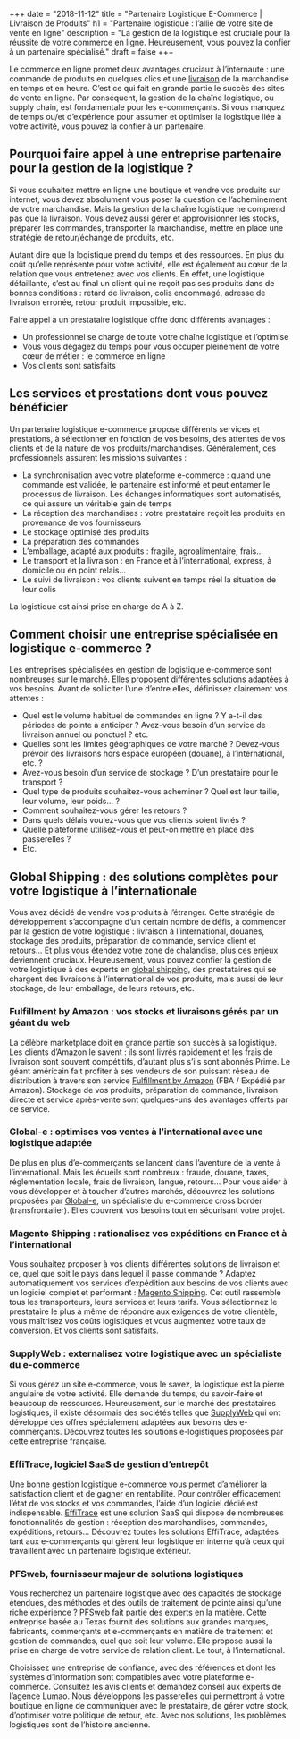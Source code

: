 +++
date = "2018-11-12"
title = "Partenaire Logistique E-Commerce | Livraison de Produits"
h1 = "Partenaire logistique : l’allié de votre site de vente en ligne"
description = "La gestion de la logistique est cruciale pour la réussite de votre commerce en ligne. Heureusement, vous pouvez la confier à un partenaire spécialisé."
draft = false
+++

Le commerce en ligne promet deux avantages cruciaux à l’internaute : une commande de produits en quelques clics et une [livraison](/ecommerce/tunnel-de-vente/livraison/) de la marchandise en temps et en heure. C’est ce qui fait en grande partie le succès des sites de vente en ligne. Par conséquent, la gestion de la chaîne logistique, ou supply chain, est fondamentale pour les e-commerçants. Si vous manquez de temps ou/et d’expérience pour assumer et optimiser la logistique liée à votre activité, vous pouvez la confier à un partenaire.

## Pourquoi faire appel à une entreprise partenaire pour la gestion de la logistique ?

Si vous souhaitez mettre en ligne une boutique et vendre vos produits sur internet, vous devez absolument vous poser la question de l’acheminement de votre marchandise. Mais la gestion de la chaîne logistique ne comprend pas que la livraison. Vous devez aussi gérer et approvisionner les stocks, préparer les commandes, transporter la marchandise, mettre en place une stratégie de retour/échange de produits, etc.

Autant dire que la logistique prend du temps et des ressources. En plus du coût qu’elle représente pour votre activité, elle est également au cœur de la relation que vous entretenez avec vos clients. En effet, une logistique défaillante, c’est au final un client qui ne reçoit pas ses produits dans de bonnes conditions : retard de livraison, colis endommagé, adresse de livraison erronée, retour produit impossible, etc.

Faire appel à un prestataire logistique offre donc différents avantages :

-	Un professionnel se charge de toute votre chaîne logistique et l’optimise
-	Vous vous dégagez du temps pour vous occuper pleinement de votre cœur de métier : le commerce en ligne
-	Vos clients sont satisfaits

## Les services et prestations dont vous pouvez bénéficier

Un partenaire logistique e-commerce propose différents services et prestations, à sélectionner en fonction de vos besoins, des attentes de vos clients et de la nature de vos produits/marchandises. Généralement, ces professionnels assurent les missions suivantes :

-	La synchronisation avec votre plateforme e-commerce : quand une commande est validée, le partenaire est informé et peut entamer le processus de livraison. Les échanges informatiques sont automatisés, ce qui assure un véritable gain de temps
-	La réception des marchandises : votre prestataire reçoit les produits en provenance de vos fournisseurs
-	Le stockage optimisé des produits
-	La préparation des commandes
-	L’emballage, adapté aux produits : fragile, agroalimentaire, frais…
-	Le transport et la livraison : en France et à l’international, express, à domicile ou en point relais…
-	Le suivi de livraison : vos clients suivent en temps réel la situation de leur colis

La logistique est ainsi prise en charge de A à Z.

## Comment choisir une entreprise spécialisée en logistique e-commerce ?

Les entreprises spécialisées en gestion de logistique e-commerce sont nombreuses sur le marché. Elles proposent différentes solutions adaptées à vos besoins. Avant de solliciter l’une d’entre elles, définissez clairement vos attentes :

-	Quel est le volume habituel de commandes en ligne ? Y a-t-il des périodes de pointe à anticiper ? Avez-vous besoin d’un service de livraison annuel ou ponctuel ? etc.
-	Quelles sont les limites géographiques de votre marché ? Devez-vous prévoir des livraisons hors espace européen (douane), à l’international, etc. ?
-	Avez-vous besoin d’un service de stockage ? D’un prestataire pour le transport ?
-	Quel type de produits souhaitez-vous acheminer ? Quel est leur taille, leur volume, leur poids… ?
-	Comment souhaitez-vous gérer les retours ?
-	Dans quels délais voulez-vous que vos clients soient livrés ?
-	Quelle plateforme utilisez-vous et peut-on mettre en place des passerelles ?
-	Etc.

## Global Shipping : des solutions complètes pour votre logistique à l’internationale

Vous avez décidé de vendre vos produits à l’étranger. Cette stratégie de développement s’accompagne d’un certain nombre de défis, à commencer par la gestion de votre logistique : livraison à l’international, douanes, stockage des produits, préparation de commande, service client et retours… Et plus vous étendez votre zone de chalandise, plus ces enjeux deviennent cruciaux. Heureusement, vous pouvez confier la gestion de votre logistique à des experts en [global shipping](/ecommerce/tunnel-de-vente/livraison/partenaire-logistique/global-shipping/), des prestataires qui se chargent des livraisons à l’international de vos produits, mais aussi de leur stockage, de leur emballage, de leurs retours, etc.

### Fulfillment by Amazon : vos stocks et livraisons gérés par un géant du web

La célèbre marketplace doit en grande partie son succès à sa logistique. Les clients d’Amazon le savent : ils sont livrés rapidement et les frais de livraison sont souvent compétitifs, d’autant plus s’ils sont abonnés Prime. Le géant américain fait profiter à ses vendeurs de son puissant réseau de distribution à travers son service [Fulfillment by Amazon](/ecommerce/tunnel-de-vente/livraison/partenaire-logistique/fba/) (FBA / Expédié par Amazon). Stockage de vos produits, préparation de commande, livraison directe et service après-vente sont quelques-uns des avantages offerts par ce service.

### Global-e : optimises vos ventes à l’international avec une logistique adaptée

De plus en plus d’e-commerçants se lancent dans l’aventure de la vente à l’international. Mais les écueils sont nombreux : fraude, douane, taxes, réglementation locale, frais de livraison, langue, retours… Pour vous aider à vous développer et à toucher d’autres marchés, découvrez les solutions proposées par [Global-e](/ecommerce/tunnel-de-vente/livraison/partenaire-logistique/global-e/), un spécialiste du e-commerce cross border (transfrontalier). Elles couvrent vos besoins tout en sécurisant votre projet.

### Magento Shipping : rationalisez vos expéditions en France et à l’international

Vous souhaitez proposer à vos clients différentes solutions de livraison et ce, quel que soit le pays dans lequel il passe commande ? Adaptez automatiquement vos services d’expédition aux besoins de vos clients avec un logiciel complet et performant : [Magento Shipping](/ecommerce/tunnel-de-vente/livraison/partenaire-logistique/magento-shipping/). Cet outil rassemble tous les transporteurs, leurs services et leurs tarifs. Vous sélectionnez le prestataire le plus à même de répondre aux exigences de votre clientèle, vous maîtrisez vos coûts logistiques et vous augmentez votre taux de conversion. Et vos clients sont satisfaits.

### SupplyWeb : externalisez votre logistique avec un spécialiste du e-commerce

Si vous gérez un site e-commerce, vous le savez, la logistique est la pierre angulaire de votre activité. Elle demande du temps, du savoir-faire et beaucoup de ressources. Heureusement, sur le marché des prestataires logistiques, il existe désormais des sociétés telles que [SupplyWeb](/ecommerce/tunnel-de-vente/livraison/partenaire-logistique/supplyweb/) qui ont développé des offres spécialement adaptées aux besoins des e-commerçants. Découvrez toutes les solutions e-logistiques proposées par cette entreprise française.

### EffiTrace, logiciel SaaS de gestion d’entrepôt

Une bonne gestion logistique e-commerce vous permet d’améliorer la satisfaction client et de gagner en rentabilité. Pour contrôler efficacement l’état de vos stocks et vos commandes, l’aide d’un logiciel dédié est indispensable. [EffiTrace](/ecommerce/tunnel-de-vente/livraison/partenaire-logistique/effitrace/) est une solution SaaS qui dispose de nombreuses fonctionnalités de gestion : réception des marchandises, commandes, expéditions, retours… Découvrez toutes les solutions EffiTrace, adaptées tant aux e-commerçants qui gèrent leur logistique en interne qu’à ceux qui travaillent avec un partenaire logistique extérieur.

### PFSweb, fournisseur majeur de solutions logistiques

Vous recherchez un partenaire logistique avec des capacités de stockage étendues, des méthodes et des outils de traitement de pointe ainsi qu’une riche expérience ? [PFSweb](/ecommerce/tunnel-de-vente/livraison/partenaire-logistique/pfs/) fait partie des experts en la matière. Cette entreprise basée au Texas fournit des solutions aux grandes marques, fabricants, commerçants et e-commerçants en matière de traitement et gestion de commandes, quel que soit leur volume. Elle propose aussi la prise en charge de votre service de relation client. Le tout, à l’international.

Choisissez une entreprise de confiance, avec des références et dont les systèmes d’information sont compatibles avec votre plateforme e-commerce. Consultez les avis clients et demandez conseil aux experts de l’agence Lumao. Nous développons les passerelles qui permettront à votre boutique en ligne de communiquer avec le prestataire, de gérer votre stock, d’optimiser votre politique de retour, etc. Avec nos solutions, les problèmes logistiques sont de l’histoire ancienne.